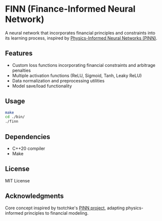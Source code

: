 # FINN (Finance-Informed Neural Network)

A neural network that incorporates financial principles and constraints into its learning process, inspired by [Physics-Informed Neural Networks (PINN)](https://github.com/tsotchke/PINN).

## Features

- Custom loss functions incorporating financial constraints and arbitrage penalties
- Multiple activation functions (ReLU, Sigmoid, Tanh, Leaky ReLU)
- Data normalization and preprocessing utilities
- Model save/load functionality

## Usage

```bash
make
cd ./bin/
./finn
```

## Dependencies

- C++20 compiler
- Make

## License

MIT License

## Acknowledgments

Core concept inspired by tsotchke's [PINN project](https://github.com/tsotchke/PINN), adapting physics-informed principles to financial modeling.
